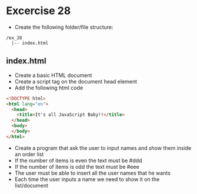 # Excercise 28

* Create the following folder/file structure:
```
/ex_28
  |-- index.html
```

## index.html
* Create a basic HTML document
* Create a script tag on the document head element
* Add the following html code

```html
<!DOCTYPE html>
<html lang="en">
  <head>
    <title>It's all JavaScript Baby!!</title>
  </head>
  <body>
  </body>
</html>
```

* Create a program that ask the user to input names and show them inside an order list
* If the number of items is even the text must be #ddd
* If the number of items is odd the text must be #eee
* The user must be able to insert all the user names that he wants
* Each time the user inputs a name we need to show it on the list/document